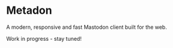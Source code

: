 # Metadon
A modern, responsive and fast Mastodon client built for the web.

Work in progress - stay tuned!